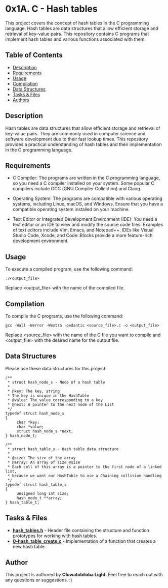# 0x1A. C - Hash tables
This project covers the concept of hash tables in the C programming language. Hash tables are data structures that allow efficient storage and retrieval of key-value pairs. This repository contains C programs that implement hash tables and various functions associated with them.

## Table of Contents
- [Description](#description)
- [Requirements](#requirements)
- [Usage](#usage)
- [Compilation](#compilation)
- [Data Structures](#data-structures)
- [Tasks & Files](#tasks--files)
- [Authors](#authors)


## Description
Hash tables are data structures that allow efficient storage and retrieval of key-value pairs. They are commonly used in computer science and software development due to their fast lookup times. This repository provides a practical understanding of hash tables and their implementation in the C programming language.

## Requirements
- C Compiler: The programs are written in the C programming language, so you need a C compiler installed on your system. Some popular C compilers include GCC (GNU Compiler Collection) and Clang.

- Operating System: The programs are compatible with various operating systems, including Linux, macOS, and Windows. Ensure that you have a compatible operating system installed on your machine.

- Text Editor or Integrated Development Environment (IDE): You need a text editor or an IDE to view and modify the source code files. Examples of text editors include Vim, Emacs, and Notepad++. IDEs like Visual Studio Code, Xcode, and Code::Blocks provide a more feature-rich development environment.

## Usage
To execute a compiled program, use the following command:

```
./<output_file>
```
Replace <output_file> with the name of the compiled file.

## Compilation
To compile the C programs, use the following command:

```
gcc -Wall -Werror -Wextra -pedantic <source_file>.c -o <output_file>
```
Replace <source_file> with the name of the C file you want to compile and <output_file> with the desired name for the output file.

## Data Structures
Please use these data structures for this project:
```
/**
 * struct hash_node_s - Node of a hash table
 *
 * @key: The key, string
 * The key is unique in the HashTable
 * @value: The value corresponding to a key
 * @next: A pointer to the next node of the List
 */
typedef struct hash_node_s
{
     char *key;
     char *value;
     struct hash_node_s *next;
} hash_node_t;

/**
 * struct hash_table_s - Hash table data structure
 *
 * @size: The size of the array
 * @array: An array of size @size
 * Each cell of this array is a pointer to the first node of a linked list,
 * because we want our HashTable to use a Chaining collision handling
 */
typedef struct hash_table_s
{
     unsigned long int size;
     hash_node_t **array;
} hash_table_t;
```

## Tasks & Files
* **[hash_tables.h](./hash_tables.h)** - Header file containing the structure and function prototypes for working with hash tables.
* **[0-hash_table_create.c](./0-hash_table_create.c)** - Implementation of a function that creates a new hash table.

## Author
This project is authored by **Oluwatobiloba Light**. Feel free to reach out with any questions or suggestions. :)